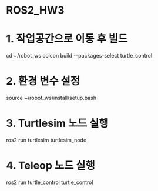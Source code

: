 # ROS2_HW3 

# 1. 작업공간으로 이동 후 빌드
cd ~/robot_ws
colcon build --packages-select turtle_control

# 2. 환경 변수 설정
source ~/robot_ws/install/setup.bash

# 3. Turtlesim 노드 실행
ros2 run turtlesim turtlesim_node

# 4. Teleop 노드 실행
ros2 run turtle_control turtle_control 

